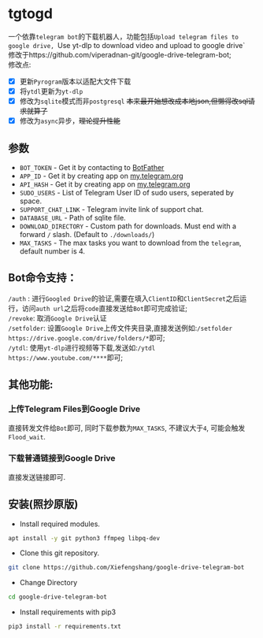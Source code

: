 # tgtogd
一个依靠`telegram bot`的下载机器人，功能包括`Upload telegram files to google drive, `Use yt-dlp to download video and upload to google drive`  
修改于https://github.com/viperadnan-git/google-drive-telegram-bot;  
修改点:
- [X] 更新`Pyrogram`版本以适配大文件下载
- [X] 将`ytdl`更新为`yt-dlp`
- [X] 修改为`sqlite`模式而非`postgresql` ~~本来最开始想改成本地json,但懒得改sql请求就算了~~
- [X] 修改为`async`异步，~~理论提升性能~~
## 参数
- `BOT_TOKEN` - Get it by contacting to [BotFather](https://t.me/botfather)
- `APP_ID` - Get it by creating app on [my.telegram.org](https://my.telegram.org/apps)
- `API_HASH` - Get it by creating app on [my.telegram.org](https://my.telegram.org/apps)
- `SUDO_USERS` - List of Telegram User ID of sudo users, seperated by space.
- `SUPPORT_CHAT_LINK` - Telegram invite link of support chat.
- `DATABASE_URL` - Path of sqlite file.
- `DOWNLOAD_DIRECTORY` - Custom path for downloads. Must end with a forward `/` slash. (Default to `./downloads/`)
- `MAX_TASKS` - The max tasks you want to download from the `telegram`, default number is 4.
## Bot命令支持：
`/auth` : 进行`Googled Drive`的验证,需要在填入`ClientID`和`ClientSecret`之后运行，访问`auth url`之后将`code`直接发送给`Bot`即可完成验证;  
`/revoke`: 取消`Google Drive`认证  
`/setfolder`: 设置`Google Drive`上传文件夹目录,直接发送例如:`/setfolder https://drive.google.com/drive/folders/*`即可;  
`/ytdl`: 使用`yt-dlp`进行视频等下载,发送如:`/ytdl https://www.youtube.com/****`即可;
## 其他功能:
### 上传Telegram Files到Google Drive
直接转发文件给`Bot`即可, 同时下载参数为`MAX_TASKS`, 不建议大于`4`, 可能会触发`Flood_wait`.
### 下载普通链接到Google Drive
直接发送链接即可.
## 安装(照抄原版)
- Install required modules.
```sh
apt install -y git python3 ffmpeg libpq-dev
```
- Clone this git repository.
```sh 
git clone https://github.com/Xiefengshang/google-drive-telegram-bot
```
- Change Directory
```sh 
cd google-drive-telegram-bot
```
- Install requirements with pip3
```sh 
pip3 install -r requirements.txt
